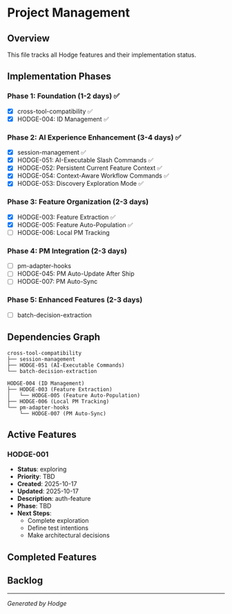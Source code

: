 # Project Management

## Overview
This file tracks all Hodge features and their implementation status.

## Implementation Phases

### Phase 1: Foundation (1-2 days) ✅
- [x] cross-tool-compatibility ✅
- [x] HODGE-004: ID Management ✅

### Phase 2: AI Experience Enhancement (3-4 days) ✅
- [x] session-management ✅
- [x] HODGE-051: AI-Executable Slash Commands ✅
- [x] HODGE-052: Persistent Current Feature Context ✅
- [x] HODGE-054: Context-Aware Workflow Commands ✅
- [x] HODGE-053: Discovery Exploration Mode ✅

### Phase 3: Feature Organization (2-3 days)
- [x] HODGE-003: Feature Extraction ✅
- [x] HODGE-005: Feature Auto-Population ✅
- [ ] HODGE-006: Local PM Tracking

### Phase 4: PM Integration (2-3 days)
- [ ] pm-adapter-hooks
- [ ] HODGE-045: PM Auto-Update After Ship
- [ ] HODGE-007: PM Auto-Sync

### Phase 5: Enhanced Features (2-3 days)
- [ ] batch-decision-extraction

## Dependencies Graph

```
cross-tool-compatibility
├── session-management
├── HODGE-051 (AI-Executable Commands)
└── batch-decision-extraction

HODGE-004 (ID Management)
├── HODGE-003 (Feature Extraction)
│   └── HODGE-005 (Feature Auto-Population)
├── HODGE-006 (Local PM Tracking)
└── pm-adapter-hooks
    └── HODGE-007 (PM Auto-Sync)
```

## Active Features


### HODGE-001
- **Status**: exploring
- **Priority**: TBD
- **Created**: 2025-10-17
- **Updated**: 2025-10-17
- **Description**: auth-feature
- **Phase**: TBD
- **Next Steps**:
  - Complete exploration
  - Define test intentions
  - Make architectural decisions

## Completed Features

## Backlog

---
*Generated by Hodge*
